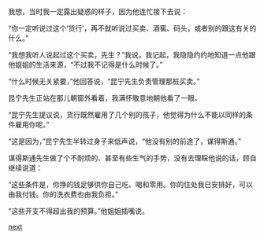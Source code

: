 
我想，当时我一定露出疑惑的样子，因为他连忙接下去说：

“你一定听说过这个‘货行’，再不就听说过买卖、酒窖、码头，或者别的跟这有关的什么。”

“我想我听人说起过这个买卖，先生？”我说，我记起，我隐隐约约地知道一点他跟他姐姐的生活来源，“不过我不记得是什么时候了。”

“什么时候无关紧要，”他回答说，“昆宁先生负责管理那桩买卖。”

昆宁先生正站在那儿朝窗外看着，我满怀敬意地朝他看了一眼。

“昆宁先生提议说，货行既然雇用了几个别的孩子，他觉得为什么不能以同样的条件雇用你呢。”

“这是因为，”昆宁先生半转过身子来低声说，“他没有别的前途了，谋得斯通。”

谋得斯通先生做了个不耐烦的、甚至有些生气的手势，没有去理睬他说的话，顾自继续说道：

“这些条件是，你挣的钱足够供你自己吃、喝和零用。你的住处我已安排好，可以由我付钱。你的洗衣费也由我负担。”

“这些开支不得超出我的预算。”他姐姐插嘴说。

[next](page151.md)